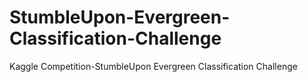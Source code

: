 # StumbleUpon-Evergreen-Classification-Challenge
Kaggle Competition-StumbleUpon Evergreen Classification Challenge
